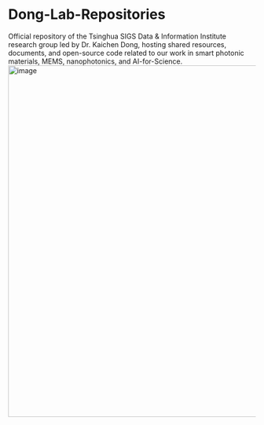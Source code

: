 # Dong-Lab-Repositories
Official repository of the Tsinghua SIGS Data &amp; Information Institute research group led by Dr. Kaichen Dong, hosting shared resources, documents, and open-source code related to our work in smart photonic materials, MEMS, nanophotonics, and AI-for-Science.
<img width="1348" height="716" alt="image" src="https://github.com/user-attachments/assets/b6d463fc-2f1e-432e-aee6-8f7df93f05fd" />

